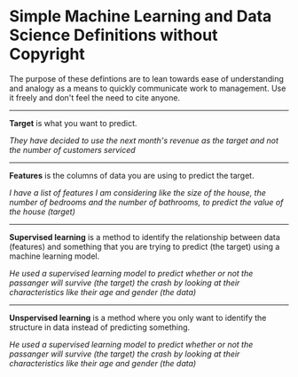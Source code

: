 # Simple Machine Learning and Data Science Definitions without Copyright

The purpose of these defintions are to lean towards ease of understanding and analogy as a means to quickly communicate work to management. Use it freely and don't feel the need to cite anyone. 

----

**Target** is what you want to predict.

*They have decided to use the next month's revenue as the target and not the number of customers serviced*

---

**Features** is the columns of data you are using to predict the target. 

*I have a list of features I am considering like the size of the house, the number of bedrooms and the number of bathrooms, to predict the value of the house (target)*

---

**Supervised learning** is a method to identify the relationship between data (features) and something that you are trying to predict (the target) using a machine learning model.

*He used a supervised learning model to predict whether or not the passanger will survive (the target) the crash by looking at their characteristics like their age and gender (the data)*

---

**Unspervised learning** is a method where you only want to identify the structure in data instead of predicting something. 

*He used a supervised learning model to predict whether or not the passanger will survive (the target) the crash by looking at their characteristics like their age and gender (the data)*
